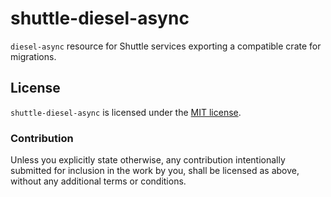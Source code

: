# shuttle-diesel-async

`diesel-async` resource for Shuttle services exporting a compatible crate for migrations.

## License

`shuttle-diesel-async` is licensed under the [MIT license](http://opensource.org/licenses/MIT).

### Contribution

Unless you explicitly state otherwise, any contribution intentionally submitted for inclusion in the work by you, 
shall be licensed as above, without any additional terms or conditions.
